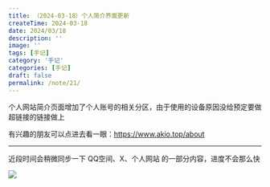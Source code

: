 ```yaml
---
title: （2024-03-18）个人简介界面更新
createTime: 2024-03-18
date: 2024/03/18
description: ''
image: ''
tags: [手记]
category: '手记'
categories: [手记]
draft: false 
permalink: /note/21/
---
```

个人网站简介页面增加了个人账号的相关分区，由于使用的设备原因没给预定要做超链接的链接做上

有兴趣的朋友可以点进去看一眼：https://www.akio.top/about

---

近段时间会稍微同步一下 QQ空间、X、个人网站 的一部分内容，进度不会那么快

![](https://mx-space.akio.top/api/v2/objects/icon/32nk3febay26hsz3hs.jpg)